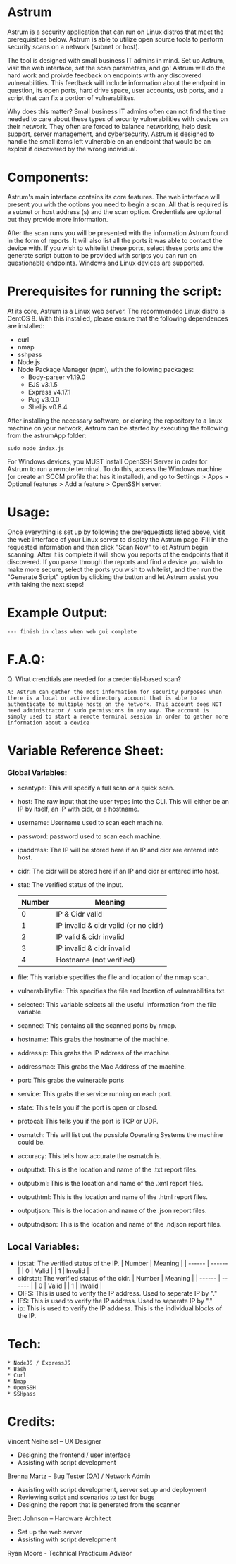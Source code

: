Astrum
======
 
Astrum is a security application that can run on Linux distros that meet the prerequisities below. Astrum is able to utilize open source tools to perform security scans on a network (subnet or host). 

The tool is designed with small business IT admins in mind. Set up Astrum, visit the web interface, set the scan parameters, and go! Astrum will do the hard work and proivde feedback on endpoints with any discovered vulnerabilities. This feedback will include information about the endpoint in question, its open ports, hard drive space, user accounts, usb ports, and a script that can fix a portion of vulnerabilites. 

Why does this matter? Small business IT admins often can not find the time needed to care about these types of security vulnerabilities with devices on their network. They often are forced to balance networking, help desk support, server management, and cybersecurity. Astrum is designed to handle the small items left vulnerable on an endpoint that would be an exploit if discovered by the wrong individual. 

# Components:

Astrum's main interface contains its core features. The web interface will present you with the options you need to begin a scan. All that is required is a subnet or host address (s) and the scan option. Credentials are optional but they provide more information. 

After the scan runs you will be presented with the information Astrum found in the form of reports. It will also list all the ports it was able to contact the device with. If you wish to whitelist these ports, select these ports and the generate script button to be provided with scripts you can run on questionable endpoints. Windows and Linux devices are supported. 

# Prerequisites for running the script:

At its core, Astrum is a Linux web server. The recommended Linux distro is CentOS 8. With this installed, please ensure that the following dependences are installed:

- curl
- nmap
- sshpass
- Node.js
- Node Package Manager (npm), with the following packages:
	- Body-parser v1.19.0
 	- EJS v3.1.5
	- Express v4.17.1
	- Pug v3.0.0
	- Shelljs v0.8.4

After installing the necessary software, or cloning the repository to a linux machine on your network, Astrum can be started by executing the following from the astrumApp folder:

	sudo node index.js
	
For Windows devices, you MUST install OpenSSH Server in order for Astrum to run a remote terminal. To do this, access the Windows machine (or create an SCCM profile that has it installed), and go to Settings > Apps > Optional features > Add a feature > OpenSSH server.

# Usage:

Once everything is set up by following the prerequestists listed above, visit the web interface of your Linux server to display the Astrum page. Fill in the requested information and then click "Scan Now" to let Astrum begin scanning. After it is complete it will show you reports of the endpoints that it discovered. If you parse through the reports and find a device you wish to make more secure, select the ports you wish to whitelist, and then run the "Generate Script" option by clicking the button and let Astrum assist you with taking the next steps!

# Example Output:

    --- finish in class when web gui complete

# F.A.Q:

Q: What crendtials are needed for a credential-based scan? 

	A: Astrum can gather the most information for security purposes when there is a local or active directory account that is able to authenticate to multiple hosts on the network. This account does NOT need administrator / sudo permissions in any way. The account is simply used to start a remote terminal session in order to gather more information about a device

# Variable Reference Sheet:

### Global Variables:

- scantype: This will specify a full scan or a quick scan. 
- host: The raw input that the user types into the CLI. This will either be an IP by itself, an IP with cidr, or a hostname.
- username: Username used to scan each machine. 
- password: password used to scan each machine.
- ipaddress: The IP will be stored here if an IP and cidr are entered into host.
- cidr: The cidr will be stored here if an IP and cidr ar entered into host.
- stat: The verified status of the input. 

    | Number | Meaning |
    | ------ | ------ |
    | 0 | IP & Cidr valid |
    | 1 | IP invalid & cidr valid (or no cidr) |
    | 2 | IP valid & cidr invalid |
    | 3 | IP invalid & cidr invalid |
    | 4 | Hostname (not verified) |

- file: This variable specifies the file and location of the nmap scan.
- vulnerabilityfile: This specifies the file and location of vulnerabilities.txt. 
- selected: This variable selects all the useful information from the file variable. 
- scanned: This contains all the scanned ports by nmap. 
- hostname: This grabs the hostname of the machine.
- addressip: This grabs the IP address of the machine.
- addressmac: This grabs the Mac Address of the machine.
- port: This grabs the vulnerable ports 
- service: This grabs the service running on each port.
- state: This tells you if the port is open or closed.
- protocal: This tells you if the port is TCP or UDP.
- osmatch: This will list out the possible Operating Systems the machine could be. 
- accuracy: This tells how accurate the osmatch is. 
- outputtxt: This is the location and name of the .txt report files. 
- outputxml: This is the location and name of the .xml report files. 
- outputhtml: This is the location and name of the .html report files.
- outputjson: This is the location and name of the .json report files.
- outputndjson: This is the location and name of the .ndjson report files.

## Local Variables:
- ipstat: The verified status of the IP.
    | Number | Meaning |
    | ------ | ------ |
    | 0 | Valid |
    | 1 | Invalid |
- cidrstat: The verified status of the cidr. 
    | Number | Meaning |
    | ------ | ------ |
    | 0 | Valid |
    | 1 | Invalid |
- OIFS: This is used to verify the IP address. Used to seperate IP by "."
- IFS: This is used to verify the IP address. Used to seperate IP by "."
- ip: This is used to verify the IP address. This is the individual blocks of the IP.

# Tech:

    * NodeJS / ExpressJS
    * Bash
    * Curl
    * Nmap
    * OpenSSH
    * SSHpass

# Credits: 

Vincent Neiheisel – UX Designer 
- Designing the frontend / user interface  
- Assisting with script development 

Brenna Martz – Bug Tester (QA) / Network Admin 
- Assisting with script development, server set up and deployment 
- Reviewing script and scenarios to test for bugs 
- Designing the report that is generated from the scanner 

Brett Johnson – Hardware Architect  
- Set up the web server 
- Assisting with script development  

Ryan Moore - Technical Practicum Advisor 
